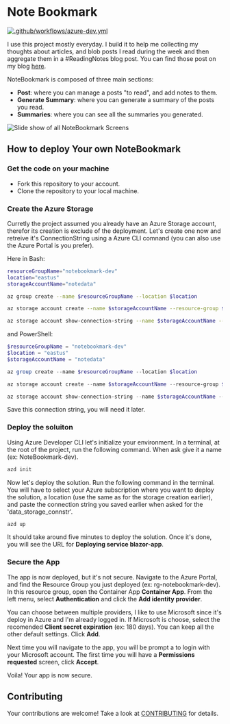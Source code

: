 # Note Bookmark

[![.github/workflows/azure-dev.yml](https://github.com/FBoucher/NoteBookmark/actions/workflows/azure-dev.yml/badge.svg)](https://github.com/FBoucher/NoteBookmark/actions/workflows/azure-dev.yml)

I use this project mostly everyday. I build it to help me collecting my thoughts about articles, and blob posts I read during the week and then aggregate them in a #ReadingNotes blog post. You can find those post on my blog [here](https://frankysnotes.com).

NoteBookmark is composed of three main sections:

- **Post**: where you can manage a posts "to read", and add notes to them.
- **Generate Summary**: where you can generate a summary of the posts you read.
- **Summaries**: where you can see all the summaries you generated.

![Slide show of all NoteBookmark Screens](gh/images/NoteBookmark-Tour_hd.gif)

## How to deploy Your own NoteBookmark

### Get the code on your machine

- Fork this repository to your account.
- Clone the repository to your local machine.

### Create the Azure Storage

Curretly the project assumed you already have an Azure Storage account, therefor its creation is exclude of the deployment. Let's create one now and retreive it's ConnectionString using a Azure CLI comnand (you can also use the Azure Portal is you prefer).

Here in Bash: 

```bash
resourceGroupName="notebookmark-dev"
location="eastus"
storageAccountName="notedata"

az group create --name $resourceGroupName --location $location

az storage account create --name $storageAccountName --resource-group $resourceGroupName --location $location --sku Standard_LRS

az storage account show-connection-string --name $storageAccountName --resource-group $resourceGroupName
```

and PowerShell:

```powershell
$resourceGroupName = "notebookmark-dev"
$location = "eastus"
$storageAccountName = "notedata"

az group create --name $resourceGroupName --location $location

az storage account create --name $storageAccountName --resource-group $resourceGroupName --location $location --sku Standard_LRS

az storage account show-connection-string --name $storageAccountName --resource-group $resourceGroupName
```

Save this connection string, you will need it later.

### Deploy the soluiton 

Using Azure Developer CLI let's initialize your environment. In a terminal, at the root of the project, run the following command. When ask give it a name (ex: NoteBookmark-dev).

```bash
azd init
```

Now let's deploy the solution. Run the following command in the terminal. You will have to select your Azure subscription where you want to deploy the solution, a location (use the same as for the storage creation earlier), and paste the connection string you saved earlier when asked for the 'data_storage_connstr'.

```bash
azd up
```

It should take around five minutes to deploy the solution. Once it's done, you will see the URL for **Deploying service blazor-app**.

### Secure the App

The app is now deployed, but it's not secure. Navigate to the Azure Portal, and find the Resource Group you just deployed (ex: rg-notebookmark-dev). In this resource group, open the Container App **Container App**. From the left menu, select **Authentication** and click the **Add identity provider**.

You can choose between multiple providers, I like to use Microsoft since it's deploy in Azure and I'm already logged in. If Microsoft is choose, select the recomended **Client secret expiration** (ex: 180 days). You can keep all the other default settings. Click **Add**.

Next time you will navigate to the app, you will be prompt a to login with your Microsoft account. The first time you will have a **Permissions requested** screen, click **Accept**.

Voila! Your app is now secure.

## Contributing

Your contributions are welcome! Take a look at [CONTRIBUTING](/CONTRIBUTING.md) for details.
